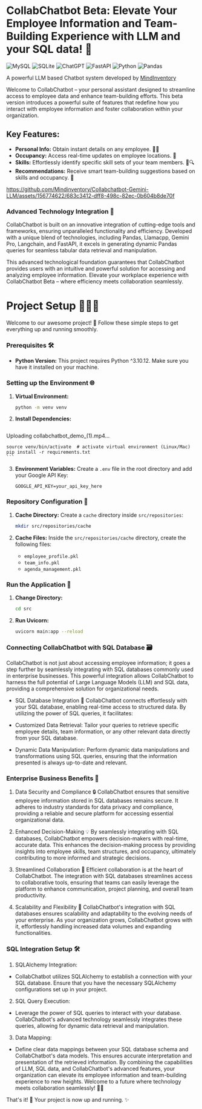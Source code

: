 # CollabChatbot Beta: Elevate Your Employee Information and Team-Building Experience with LLM and your SQL data! 🚀 

![MySQL](https://img.shields.io/badge/mysql-%2300f.svg?style=for-the-badge&logo=mysql&logoColor=white) ![SQLite](https://img.shields.io/badge/sqlite-%2307405e.svg?style=for-the-badge&logo=sqlite&logoColor=white) ![ChatGPT](https://img.shields.io/badge/chatGPT-74aa9c?style=for-the-badge&logo=openai&logoColor=white) ![FastAPI](https://img.shields.io/badge/FastAPI-005571?style=for-the-badge&logo=fastapi) ![Python](https://img.shields.io/badge/python-3670A0?style=for-the-badge&logo=python&logoColor=ffdd54) ![Pandas](https://img.shields.io/badge/pandas-%23150458.svg?style=for-the-badge&logo=pandas&logoColor=white)






A powerful LLM based Chatbot system developed by [MindInventory](https://mindinventory.com/)

Welcome to CollabChatbot – your personal assistant designed to streamline access to employee data and enhance team-building efforts. This beta version introduces a powerful suite of features that redefine how you interact with employee information and foster collaboration within your organization.

## Key Features:

- **Personal Info:** Obtain instant details on any employee. 🧑‍💼
- **Occupancy:** Access real-time updates on employee locations. 📍
- **Skills:** Effortlessly identify specific skill sets of your team members. 💼🔍
- **Recommendations:** Receive smart team-building suggestions based on skills and occupancy. 🤝



https://github.com/Mindinventory/Collabchatbot-Gemini-LLM/assets/156774622/683c3412-dff8-498c-82ec-0b604b8de70f




### Advanced Technology Integration 🤖

CollabChatbot is built on an innovative integration of cutting-edge tools and frameworks, ensuring unparalleled functionality and efficiency. Developed with a unique blend of technologies, including Pandas, Llamacpp, Gemini Pro, Langchain, and FastAPI, it excels in generating dynamic Pandas queries for seamless tabular data retrieval and manipulation.

This advanced technological foundation guarantees that CollabChatbot provides users with an intuitive and powerful solution for accessing and analyzing employee information. Elevate your workplace experience with CollabChatbot Beta – where efficiency meets collaboration seamlessly. 

# Project Setup 👨‍💻🚀

Welcome to our awesome project! 🎉 Follow these simple steps to get everything up and running smoothly.

### Prerequisites 🛠️

- **Python Version:** This project requires Python ^3.10.12. Make sure you have it installed on your machine.

### Setting up the Environment 🌐

1. **Virtual Environment:**
    
    ```bash
    python -m venv venv
    ```
    
2. **Install Dependencies:**
    
    ```bash

Uploading collabchatbot_demo_(1).mp4…


    source venv/bin/activate  # activate virtual environment (Linux/Mac)
    pip install -r requirements.txt
    ```
    
3. **Environment Variables:**
Create a `.env` file in the root directory and add your Google API Key:
    
    ```
    GOOGLE_API_KEY=your_api_key_here
    ```
    

### Repository Configuration 📁

1. **Cache Directory:**
Create a `cache` directory inside `src/repositories`:
    
    ```bash
    mkdir src/repositories/cache
    ```
    
2. **Cache Files:**
Inside the `src/repositories/cache` directory, create the following files:
    - `employee_profile.pkl`
    - `team_info.pkl`
    - `agenda_management.pkl`

### Run the Application 🚀

1. **Change Directory:**
    
    ```bash
    cd src
    ```
    
2. **Run Uvicorn:**
    
    ```bash
    uvicorn main:app --reload
    ```

### Connecting CollabChatbot with SQL Database 🗃️

CollabChatbot is not just about accessing employee information; it goes a step further by seamlessly integrating with SQL databases commonly used in enterprise businesses. This powerful integration allows CollabChatbot to harness the full potential of Large Language Models (LLM) and SQL data, providing a comprehensive solution for organizational needs.

* SQL Database Integration 🔄
CollabChatbot connects effortlessly with your SQL database, enabling real-time access to structured data. By utilizing the power of SQL queries, it facilitates:

* Customized Data Retrieval: Tailor your queries to retrieve specific employee details, team information, or any other relevant data directly from your SQL database.

* Dynamic Data Manipulation: Perform dynamic data manipulations and transformations using SQL queries, ensuring that the information presented is always up-to-date and relevant.

### Enterprise Business Benefits 🏢

1. Data Security and Compliance 🔒
CollabChatbot ensures that sensitive employee information stored in SQL databases remains secure. It adheres to industry standards for data privacy and compliance, providing a reliable and secure platform for accessing essential organizational data.

2. Enhanced Decision-Making 💡
By seamlessly integrating with SQL databases, CollabChatbot empowers decision-makers with real-time, accurate data. This enhances the decision-making process by providing insights into employee skills, team structures, and occupancy, ultimately contributing to more informed and strategic decisions.

3. Streamlined Collaboration 👥
Efficient collaboration is at the heart of CollabChatbot. The integration with SQL databases streamlines access to collaborative tools, ensuring that teams can easily leverage the platform to enhance communication, project planning, and overall team productivity.

4. Scalability and Flexibility 🚀
CollabChatbot's integration with SQL databases ensures scalability and adaptability to the evolving needs of your enterprise. As your organization grows, CollabChatbot grows with it, effortlessly handling increased data volumes and expanding functionalities.

###  SQL Integration Setup 🛠️

1. SQLAlchemy Integration:

* CollabChatbot utilizes SQLAlchemy to establish a connection with your SQL database. Ensure that you have the necessary SQLAlchemy configurations set up in your project.

2. SQL Query Execution:

* Leverage the power of SQL queries to interact with your database. CollabChatbot's advanced technology seamlessly integrates these queries, allowing for dynamic data retrieval and manipulation.

3. Data Mapping:

* Define clear data mappings between your SQL database schema and CollabChatbot's data models. This ensures accurate interpretation and presentation of the retrieved information.
By combining the capabilities of LLM, SQL data, and CollabChatbot's advanced features, your organization can elevate its employee information and team-building experience to new heights. Welcome to a future where technology meets collaboration seamlessly! 🚀🌐

That's it! 🚀 Your project is now up and running. ✨
